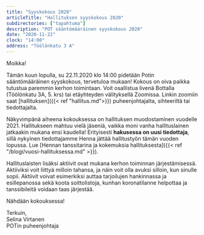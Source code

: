 ```yaml
---
title: "Syyskokous 2020"
articleTitle: "Hallituksen syyskokous 2020"
subdirectories: ["tapahtuma"]
description: "POT sääntömääräinen syyskokous 2020"
date: "2020-11-22"
clock: "14:00"
address: "Töölönkatu 3 A"
---
```


Moikka!

Tämän kuun lopulla, su 22.11.2020 klo 14:00 pidetään Potin sääntömääräinen syyskokous, tervetuloa mukaan! Kokous on oiva paikka tutustua paremmin kerhon toimintaan. Voit osallistua livenä Bottalla (Töölönkatu 3A, 5. krs) tai etäyhteyden välityksellä Zoomissa. Linkin zoomiin saat [hallituksen]({{< ref "hallitus.md">}}) puheenjohtajalta, sihteeriltä tai tiedottajalta.

Näkyvimpänä aiheena kokouksessa on hallituksen muodostaminen vuodelle 2021. Hallitukseen mahtuu vielä jäseniä, vaikka moni vanha hallituslainen jatkaakin mukana ensi kaudella! Erityisesti **hakusessa on uusi tiedottaja**, sillä nykyinen tiedottajamme Henna jättää hallitustyön tämän vuoden lopussa. Lue [Hennan tanssitarina ja kokemuksia hallituksesta]({{< ref "/blogi/vuosi-hallituksessa.md" >}}).

Hallituslaisten lisäksi aktiivit ovat mukana kerhon toiminnan järjestämisessä. Aktiiviksi voit liittyä milloin tahansa, ja näin voit olla avuksi silloin, kun sinulle sopii. Aktiivit voivat esimerkiksi auttaa tarjoilujen hankinnassa ja esillepanossa sekä koota soittolistoja, kunhan koronatilanne helpottaa ja tanssibileitä voidaan taas järjestää. 

Nähdään kokouksessa!

Terkuin,  
Selina Virtanen  
POTin puheenjohtaja  

